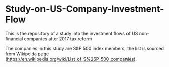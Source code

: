 # Study-on-US-Company-Investment-Flow
This is the repository of a study into the investment flows of US non-financial companies after 2017 tax reform

The companies in this study are S&P 500 index members, the list is sourced from Wikipeida page (https://en.wikipedia.org/wiki/List_of_S%26P_500_companies).
